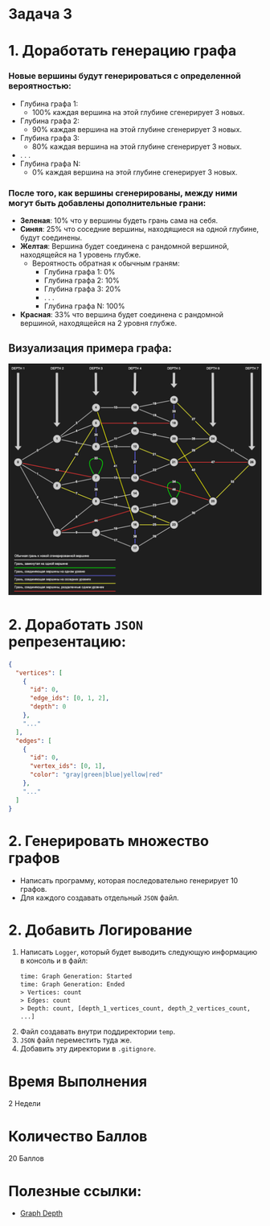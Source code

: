 # Задача 3

# 1. Доработать генерацию графа

### Новые вершины будут генерироваться с определенной вероятностью:

- Глубина графа 1:
  - 100% каждая вершина на этой глубине сгенерирует 3 новых.
- Глубина графа 2:
  - 90% каждая вершина на этой глубине сгенерирует 3 новых.
- Глубина графа 3:
  - 80% каждая вершина на этой глубине сгенерирует 3 новых.
- . . .
- Глубина графа N:
  - 0% каждая вершина на этой глубине сгенерирует 3 новых.

### После того, как вершины сгенерированы, между ними могут быть добавлены дополнительные грани:

- **Зеленая**: 10% что у вершины будеть грань сама на себя.
- **Синяя**: 25% что соседние вершины, находящиеся на одной глубине, будут соединены.
- **Желтая**: Вершина будет соединена с рандомной вершиной, находящейся на 1 уровень глубже.
  - Вероятность обратная к обычным граням:
    - Глубина графа 1: 0%
    - Глубина графа 2: 10%
    - Глубина графа 3: 20%
    - . . .
    - Глубина графа N: 100%
- **Красная**: 33% что вершина будет соединена с рандомной вершиной, находящейся на 2 уровня глубже.

## Визуализация примера графа:

![Graph](./graph.png)

# 2. Доработать `JSON` репрезентацию:
```json
{
  "vertices": [
    {
      "id": 0,
      "edge_ids": [0, 1, 2],
      "depth": 0
    },
    "..."
  ],
  "edges": [
    {
      "id": 0,
      "vertex_ids": [0, 1],
      "color": "gray|green|blue|yellow|red"
    },
    "..."
  ]
}
```

# 2. Генерировать множество графов

- Написать программу, которая последовательно генерирует 10 графов.
- Для каждого создавать отдельный `JSON` файл.

# 2. Добавить Логирование

1. Написать `Logger`, который будет выводить следующую информацию в консоль и в файл:
    ```
    time: Graph Generation: Started
    time: Graph Generation: Ended
    > Vertices: count
    > Edges: count
    > Depth: count, [depth_1_vertices_count, depth_2_vertices_count, ...]
    ```
1. Файл создавать внутри поддиректории `temp`.
1. `JSON` файл переместить туда же.
1. Добавить эту директории в `.gitignore`.

# Время Выполнения

2 Недели

# Количество Баллов

20 Баллов

# Полезные ссылки:
- [Graph Depth](https://en.wikipedia.org/wiki/Tree-depth)

